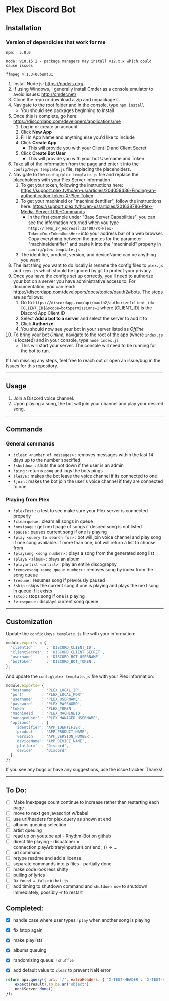 # Plex Discord Bot

## Installation

### Version of dependicies that work for me
`npm:  5.8.0`

`node: v10.15.2 - package managers may install v12.x.x which could cause issues`

`ffmpeg 4.1.3-0ubuntu1`

1. Install Node.js: https://nodejs.org/
2. If using Windows, I generally install Cmder as a console emulator to avoid issues: http://cmder.net/
3. Clone the repo or download a zip and unpackage it.
4. Navigate to the root folder and in the console, type `npm install`
    * You should see packages beginning to install
5. Once this is complete, go here: https://discordapp.com/developers/applications/me
    1. Log in or create an account
    2. Click **New App**
    3. Fill in App Name and anything else you'd like to include
    4. Click **Create App**
        * This will provide you with your Client ID and Client Secret
    5. Click **Create Bot User**
        * This will provide you with your bot Username and Token
6. Take all of the information from the page and enter it into the `config/keys template.js` file, replacing the placeholders.
7. Navigate to the `config/plex template.js` file and replace the placeholders with your Plex Server information
    1. To get your token, following the instructions here: https://support.plex.tv/hc/en-us/articles/204059436-Finding-an-authentication-token-X-Plex-Token
    2. To get your machineId or "machineIdentifier", follow the instructions here: https://support.plex.tv/hc/en-us/articles/201638786-Plex-Media-Server-URL-Commands
        * In the first example under "Base Server Capabilities", you can see the information returned when you type `http://[PMS_IP_Address]:32400/?X-Plex-Token=YourTokenGoesHere` into your address bar of a web browser.  Copy everything between the quotes for the parameter "machineIdentifier" and paste it into the "machineId" property in `config/plex template.js`
    3. The identifier, product, version, and deviceName can be anything you want
8. The last thing you want to do locally is rename the config files to `plex.js` and `keys.js` which should be ignored by git to protect your privacy.
9. Once you have the configs set up correctly, you'll need to authorize your bot on a server you have administrative access to.  For documentation, you can read: https://discordapp.com/developers/docs/topics/oauth2#bots.  The steps are as follows:
    1. Go to `https://discordapp.com/api/oauth2/authorize?client_id=[CLIENT_ID]&scope=bot&permissions=1` where [CLIENT_ID] is the Discord App Client ID
    2. Select **Add a bot to a server** and select the server to add it to
    3. Click **Authorize**
    4. You should now see your bot in your server listed as *Offline*
10. To bring your bot *Online*, navigate to the root of the app (where `index.js` is located) and in your console, type `node index.js`
    * This will start your server.  The console will need to be running for the bot to run.

If I am missing any steps, feel free to reach out or open  an issue/bug in the Issues for this repository.

***

## Usage

1. Join a Discord voice channel.
2. Upon playing a song, the bot will join your channel and play your desired song.

***

## Commands
### General commands
* `!clear <number of messages>` : removes messages within the last 14 days up to the number specified
* `!shutdown` : shuts the bot down if the user is an admin
* `!ping` : returns `pong` and logs the bots pings
* `!leave` : makes the bot leave the voice channel if its connected to one
* `!join` : makes the bot join the user's voice channel if they are connected to one

### Playing from Plex
* `!plexTest` : a test to see make sure your Plex server is connected properly
* `!clearqueue` : clears all songs in queue
* `!nextpage` : get next page of songs if desired song is not listed
* `!pause` : pauses current song if one is playing
* `!play <query to search for>` : bot will join voice channel and play song if one song available.  if more than one, bot will return a list to choose from
* `!playsong <song number>` : plays a song from the generated song list
* `!playa <album>` : plays an album
* `!playartist <artist>` : play an entire discography
* `!removesong <song queue number>` : removes song by index from the song queue
* `!resume` : resumes song if previously paused
* `!skip` : skips the current song if one is playing and plays the next song in queue if it exists
* `!stop` : stops song if one is playing
* `!viewqueue` : displays current song queue


***
## Customization

Update the `config\keys template.js` file with your information:

```javascript
module.exports = {
  'clientId'      : 'DISCORD_CLIENT_ID',
  'clientSecret'  : 'DISCORD_CLIENT_SECRET',
  'username'      : 'DISCORD_BOT_USERNAME',
  'botToken'      : 'DISCORD_BOT_TOKEN',
};
```

And update the `config\plex template.js` file with your Plex information:

```javascript
module.exports= {
  'hostname'    : 'PLEX_LOCAL_IP',
  'port'        : 'PLEX_LOCAL_PORT'
  'username'    : 'PLEX_USERNAME',
  'password'    : 'PLEX_PASSWORD',
  'token'       : 'PLEX_TOKEN',
  'machineId'   : 'PLEX_MACHINEID',
  'managedUser' : 'PLEX_MANAGED_USERNAME',
  'options'     : {
    'identifier': 'APP_IDENTIFIER',
    'product'   : 'APP_PRODUCT_NAME',
    'version'   : 'APP_VERSION_NUMBER',
    'deviceName': 'APP_DEVICE_NAME',
    'platform'  : 'Discord',
    'device'    : 'Discord'
  }
};
```

If you see any bugs or have any suggestions, use the issue tracker.  Thanks!

***

## To Do:
* [ ] Make !nextpage count continue to increase rather than restarting each page
* [ ] move to next gen javascript w/babel
* [ ] use uri/headers for plex.query as shown at end
* [ ] albums queuing selection
* [ ] artist queuing
* [ ] read up on youtube api - Rhythm-Bot on github
* [ ] direct file playing - dispatcher = connection.playArbitraryInput(url).on('end', () => ...
* [ ] url command
* [ ] retype readme and add a license
* [ ] separate commands into js files - partially done
* [ ] make code look less shitty
* [ ] pulling of lyrics
* [ ] fix `found = false` in `bot.js`
* [ ] add timing to shutdown command and `shutdown now` to shutdown immediately, possibly -r to restart

## Completed:
* [x] handle case where user types `!play` when another song is playing
* [x] fix !stop again
* [x] make playlists
* [x] albums queuing
* [x] randomizing queue: `!shuffle`
* [x] add default value to `clear` to prevent NaN error


```javascript
return api.query({ uri: '/', extraHeaders: { 'X-TEST-HEADER': 'X-TEST-HEADER-VAL' } }).then(result => {
    expect(result).to.be.an('object');
    nockServer.done();
});
```
